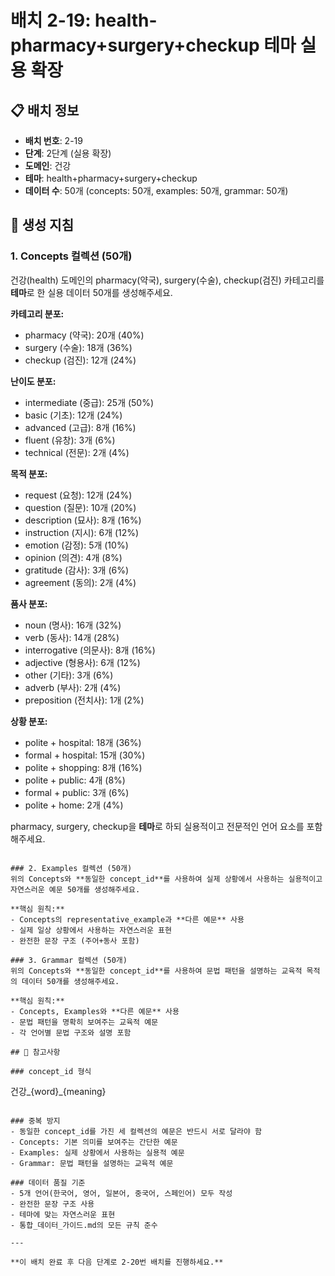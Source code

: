 # 배치 2-19: health-pharmacy+surgery+checkup 테마 실용 확장

## 📋 배치 정보
- **배치 번호**: 2-19
- **단계**: 2단계 (실용 확장)
- **도메인**: 건강
- **테마**: health+pharmacy+surgery+checkup
- **데이터 수**: 50개 (concepts: 50개, examples: 50개, grammar: 50개)

## 🎯 생성 지침

### 1. Concepts 컬렉션 (50개)
건강(health) 도메인의 pharmacy(약국), surgery(수술), checkup(검진) 카테고리를 **테마**로 한 실용 데이터 50개를 생성해주세요.

**카테고리 분포:**
- pharmacy (약국): 20개 (40%)
- surgery (수술): 18개 (36%)
- checkup (검진): 12개 (24%)

**난이도 분포:**
- intermediate (중급): 25개 (50%)
- basic (기초): 12개 (24%)
- advanced (고급): 8개 (16%)
- fluent (유창): 3개 (6%)
- technical (전문): 2개 (4%)

**목적 분포:**
- request (요청): 12개 (24%)
- question (질문): 10개 (20%)
- description (묘사): 8개 (16%)
- instruction (지시): 6개 (12%)
- emotion (감정): 5개 (10%)
- opinion (의견): 4개 (8%)
- gratitude (감사): 3개 (6%)
- agreement (동의): 2개 (4%)

**품사 분포:**
- noun (명사): 16개 (32%)
- verb (동사): 14개 (28%)
- interrogative (의문사): 8개 (16%)
- adjective (형용사): 6개 (12%)
- other (기타): 3개 (6%)
- adverb (부사): 2개 (4%)
- preposition (전치사): 1개 (2%)

**상황 분포:**
- polite + hospital: 18개 (36%)
- formal + hospital: 15개 (30%)
- polite + shopping: 8개 (16%)
- polite + public: 4개 (8%)
- formal + public: 3개 (6%)
- polite + home: 2개 (4%)

pharmacy, surgery, checkup을 **테마**로 하되 실용적이고 전문적인 언어 요소를 포함해주세요.

```

### 2. Examples 컬렉션 (50개)
위의 Concepts와 **동일한 concept_id**를 사용하여 실제 상황에서 사용하는 실용적이고 자연스러운 예문 50개를 생성해주세요.

**핵심 원칙:**
- Concepts의 representative_example과 **다른 예문** 사용
- 실제 일상 상황에서 사용하는 자연스러운 표현
- 완전한 문장 구조 (주어+동사 포함)

### 3. Grammar 컬렉션 (50개)
위의 Concepts와 **동일한 concept_id**를 사용하여 문법 패턴을 설명하는 교육적 목적의 데이터 50개를 생성해주세요.

**핵심 원칙:**
- Concepts, Examples와 **다른 예문** 사용
- 문법 패턴을 명확히 보여주는 교육적 예문
- 각 언어별 문법 구조와 설명 포함

## 📝 참고사항

### concept_id 형식
```
건강_{word}_{meaning}
```

### 중복 방지
- 동일한 concept_id를 가진 세 컬렉션의 예문은 반드시 서로 달라야 함
- Concepts: 기본 의미를 보여주는 간단한 예문
- Examples: 실제 상황에서 사용하는 실용적 예문  
- Grammar: 문법 패턴을 설명하는 교육적 예문

### 데이터 품질 기준
- 5개 언어(한국어, 영어, 일본어, 중국어, 스페인어) 모두 작성
- 완전한 문장 구조 사용
- 테마에 맞는 자연스러운 표현
- 통합_데이터_가이드.md의 모든 규칙 준수

---

**이 배치 완료 후 다음 단계로 2-20번 배치를 진행하세요.**